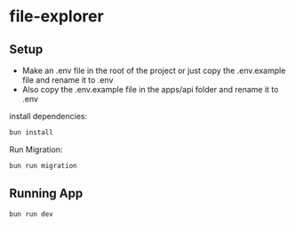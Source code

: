 # file-explorer

## Setup
- Make an .env file in the root of the project or just copy the .env.example file and rename it to .env
- Also copy the .env.example file in the apps/api folder and rename it to .env

install dependencies:

```bash
bun install
```

Run Migration:

```bash
bun run migration
```

## Running App

```bash
bun run dev
```

